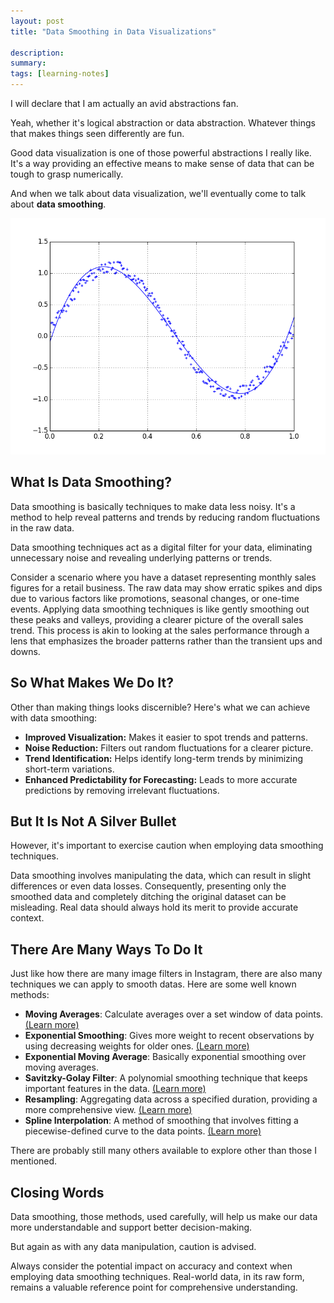 ```yaml
---
layout: post
title: "Data Smoothing in Data Visualizations"

description:
summary:
tags: [learning-notes]
---
```


I will declare that I am actually an avid abstractions fan.

Yeah, whether it's logical abstraction or data abstraction. Whatever things that makes things seen differently are fun.

Good data visualization is one of those powerful abstractions I really like. It's a way providing an effective means to make sense of data that can be tough to grasp numerically.

And when we talk about data visualization, we'll eventually come to talk about **data smoothing**.

![data smoothing](/images/zaKqmXaFzUDTMrgiXvbw.png)

## What Is Data Smoothing?


Data smoothing is basically techniques to make data less noisy. It's a method to help reveal patterns and trends by reducing random fluctuations in the raw data.

Data smoothing techniques act as a digital filter for your data, eliminating unnecessary noise and revealing underlying patterns or trends. 

Consider a scenario where you have a dataset representing monthly sales figures for a retail business. The raw data may show erratic spikes and dips due to various factors like promotions, seasonal changes, or one-time events. Applying data smoothing techniques is like gently smoothing out these peaks and valleys, providing a clearer picture of the overall sales trend. This process is akin to looking at the sales performance through a lens that emphasizes the broader patterns rather than the transient ups and downs.

## So What Makes We Do It?

Other than making things looks discernible? Here's what we can achieve with data smoothing:

- **Improved Visualization:** Makes it easier to spot trends and patterns.
- **Noise Reduction:** Filters out random fluctuations for a clearer picture.
- **Trend Identification:** Helps identify long-term trends by minimizing short-term variations.
- **Enhanced Predictability for Forecasting:** Leads to more accurate predictions by removing irrelevant fluctuations.

## But It Is Not A Silver Bullet

However, it's important to exercise caution when employing data smoothing techniques.

Data smoothing involves manipulating the data, which can result in slight differences or even data losses. Consequently, presenting only the smoothed data and completely ditching the original dataset can be misleading. Real data should always hold its merit to provide accurate context.

## There Are Many Ways To Do It

Just like how there are many image filters in Instagram, there are also many techniques we can apply to smooth datas. Here are some well known methods:
- **Moving Averages**: Calculate averages over a set window of data points. [(Learn more)](https://en.wikipedia.org/wiki/Moving_average)
- **Exponential Smoothing**: Gives more weight to recent observations by using decreasing weights for older ones. [(Learn more)](https://en.wikipedia.org/wiki/Exponential_smoothing)
- **Exponential Moving Average**: Basically exponential smoothing over moving averages.
- **Savitzky-Golay Filter**: A polynomial smoothing technique that keeps important features in the data. [(Learn more)](https://en.wikipedia.org/wiki/Savitzky%E2%80%93Golay_filter)
- **Resampling**: Aggregating data across a specified duration, providing a more comprehensive view. [(Learn more)](https://en.wikipedia.org/wiki/Resampling_(statistics))
- **Spline Interpolation**: A method of smoothing that involves fitting a piecewise-defined curve to the data points. [(Learn more)](https://en.wikipedia.org/wiki/Spline_interpolation)

There are probably still many others available to explore other than those I mentioned.

## Closing Words

Data smoothing, those methods, used carefully, will help us make our data more understandable and support better decision-making.

But again as with any data manipulation, caution is advised.

Always consider the potential impact on accuracy and context when employing data smoothing techniques. Real-world data, in its raw form, remains a valuable reference point for comprehensive understanding.
